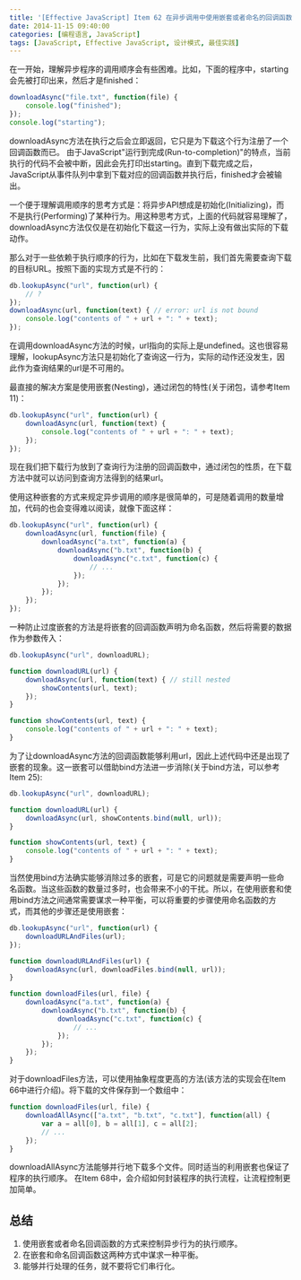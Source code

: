 ```yaml
---
title: '[Effective JavaScript] Item 62 在异步调用中使用嵌套或者命名的回调函数'
date: 2014-11-15 09:40:00
categories: [编程语言, JavaScript]
tags: [JavaScript, Effective JavaScript, 设计模式, 最佳实践]
---
```


在一开始，理解异步程序的调用顺序会有些困难。比如，下面的程序中，starting会先被打印出来，然后才是finished：

```js
downloadAsync("file.txt", function(file) {
    console.log("finished");
});
console.log("starting");
```

downloadAsync方法在执行之后会立即返回，它只是为下载这个行为注册了一个回调函数而已。 由于JavaScript"运行到完成(Run-to-completion)"的特点，当前执行的代码不会被中断，因此会先打印出starting。直到下载完成之后，JavaScript从事件队列中拿到下载对应的回调函数并执行后，finished才会被输出。

<!-- More -->

一个便于理解调用顺序的思考方式是：将异步API想成是初始化(Initializing)，而不是执行(Performing)了某种行为。用这种思考方式，上面的代码就容易理解了，downloadAsync方法仅仅是在初始化下载这一行为，实际上没有做出实际的下载动作。

那么对于一些依赖于执行顺序的行为，比如在下载发生前，我们首先需要查询下载的目标URL。按照下面的实现方式是不行的：

```js
db.lookupAsync("url", function(url) {
    // ?
});
downloadAsync(url, function(text) { // error: url is not bound
    console.log("contents of " + url + ": " + text);
});
```

在调用downloadAsync方法的时候，url指向的实际上是undefined。这也很容易理解，lookupAsync方法只是初始化了查询这一行为，实际的动作还没发生，因此作为查询结果的url是不可用的。

最直接的解决方案是使用嵌套(Nesting)，通过闭包的特性(关于闭包，请参考Item 11)：

```js
db.lookupAsync("url", function(url) {
    downloadAsync(url, function(text) {
        console.log("contents of " + url + ": " + text);
    });
});
```

现在我们把下载行为放到了查询行为注册的回调函数中，通过闭包的性质，在下载方法中就可以访问到查询方法得到的结果url。

使用这种嵌套的方式来规定异步调用的顺序是很简单的，可是随着调用的数量增加，代码的也会变得难以阅读，就像下面这样：

```js
db.lookupAsync("url", function(url) {
    downloadAsync(url, function(file) {
        downloadAsync("a.txt", function(a) {
            downloadAsync("b.txt", function(b) {
                downloadAsync("c.txt", function(c) {
                    // ...
                });
            });
        });
    });
});
```

一种防止过度嵌套的方法是将嵌套的回调函数声明为命名函数，然后将需要的数据作为参数传入：

```js
db.lookupAsync("url", downloadURL);

function downloadURL(url) {
    downloadAsync(url, function(text) { // still nested
        showContents(url, text);
    });
}

function showContents(url, text) {
    console.log("contents of " + url + ": " + text);
}
```

为了让downloadAsync方法的回调函数能够利用url，因此上述代码中还是出现了嵌套的现象。这一嵌套可以借助bind方法进一步消除(关于bind方法，可以参考Item 25):

```js
db.lookupAsync("url", downloadURL);

function downloadURL(url) {
    downloadAsync(url, showContents.bind(null, url));
}

function showContents(url, text) {
    console.log("contents of " + url + ": " + text);
}
```

当然使用bind方法确实能够消除过多的嵌套，可是它的问题就是需要声明一些命名函数。当这些函数的数量过多时，也会带来不小的干扰。所以，在使用嵌套和使用bind方法之间通常需要谋求一种平衡，可以将重要的步骤使用命名函数的方式，而其他的步骤还是使用嵌套：

```js
db.lookupAsync("url", function(url) {
    downloadURLAndFiles(url);
});

function downloadURLAndFiles(url) {
    downloadAsync(url, downloadFiles.bind(null, url));
}

function downloadFiles(url, file) {
    downloadAsync("a.txt", function(a) {
        downloadAsync("b.txt", function(b) {
            downloadAsync("c.txt", function(c) {
                // ...
            });
        });
    });
}
```

对于downloadFiles方法，可以使用抽象程度更高的方法(该方法的实现会在Item 66中进行介绍)。将下载的文件保存到一个数组中：

```js
function downloadFiles(url, file) {
    downloadAllAsync(["a.txt", "b.txt", "c.txt"], function(all) {
        var a = all[0], b = all[1], c = all[2];
        // ...
    });
}
```

downloadAllAsync方法能够并行地下载多个文件。同时适当的利用嵌套也保证了程序的执行顺序。 在Item 68中，会介绍如何封装程序的执行流程，让流程控制更加简单。

## 总结

1. 使用嵌套或者命名回调函数的方式来控制异步行为的执行顺序。
2. 在嵌套和命名回调函数这两种方式中谋求一种平衡。
3. 能够并行处理的任务，就不要将它们串行化。
